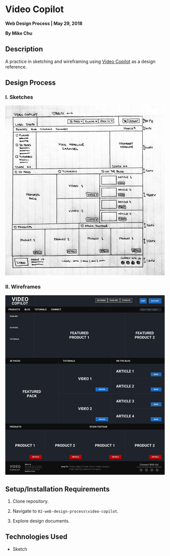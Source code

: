 # Video Copilot

**Web Design Process | May 29, 2018**

**By Mike Chu**

## Description

A practice in sketching and wireframing using [Video Copilot](http://www.videocopilot.net/) as a design reference.

## Design Process

### I. Sketches

![Video Copilot - Layout Sketch](img/video-copilot-sketch.jpg?raw=true "Video Copilot - Layout Sketch")

### II. Wireframes

![Video Copilot - Layout Wireframe](img/video-copilot-wireframe.jpg?raw=true "Video Copilot - Layout Wireframe")

## Setup/Installation Requirements

1. Clone repository.

2. Navigate to `02-web-design-process\video-copilot`.

3. Explore design documents.

## Technologies Used

- Sketch
